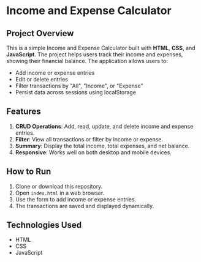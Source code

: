 # Income and Expense Calculator

## Project Overview

This is a simple Income and Expense Calculator built with **HTML**, **CSS**, and **JavaScript**. The project helps users track their income and expenses, showing their financial balance. The application allows users to:

- Add income or expense entries
- Edit or delete entries
- Filter transactions by "All", "Income", or "Expense"
- Persist data across sessions using localStorage

## Features

1. **CRUD Operations**: Add, read, update, and delete income and expense entries.
2. **Filter**: View all transactions or filter by income or expense.
3. **Summary**: Display the total income, total expenses, and net balance.
4. **Responsive**: Works well on both desktop and mobile devices.

## How to Run

1. Clone or download this repository.
2. Open `index.html` in a web browser.
3. Use the form to add income or expense entries.
4. The transactions are saved and displayed dynamically.

## Technologies Used

- HTML
- CSS
- JavaScript
